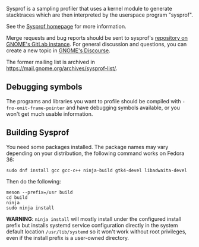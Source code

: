 Sysprof is a sampling profiler that uses a kernel module to generate
stacktraces which are then interpreted by the userspace program
"sysprof".

See the [Sysprof homepage](http://sysprof.com/) for more information.

Merge requests and bug reports should be sent to sysprof's [repository on
GNOME's GitLab instance](https://gitlab.gnome.org/GNOME/sysprof). For general
discussion and questions, you can create a new topic in [GNOME's
Discourse](https://discourse.gnome.org).

The former mailing list is archived in
<https://mail.gnome.org/archives/sysprof-list/>.

Debugging symbols
-----------------

The programs and libraries you want to profile should be compiled
with `-fno-omit-frame-pointer` and have debugging symbols available,
or you won't get much usable information.


Building Sysprof
----------------

You need some packages installed. The package names may vary depending on your
distribution, the following command works on Fedora 36:

    sudo dnf install gcc gcc-c++ ninja-build gtk4-devel libadwaita-devel

Then do the following:

    meson --prefix=/usr build
    cd build
    ninja
    sudo ninja install

**WARNING**: `ninja install` will mostly install under the configured install
prefix but installs systemd service configuration directly in the system
default location `/usr/lib/systemd` so it won't work without root privileges,
even if the install prefix is a user-owned directory.
